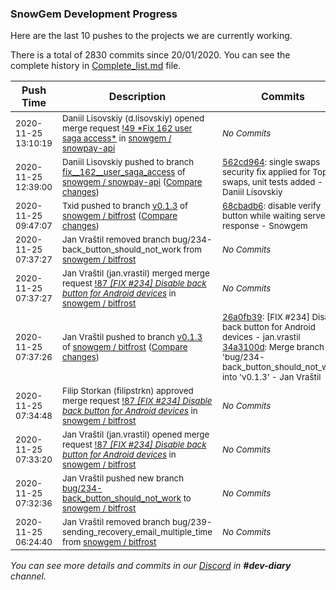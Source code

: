 
### SnowGem Development Progress

Here are the last 10 pushes to the projects we are currently working.

There is a total of 2830 commits since 20/01/2020. You can see the complete history in
 [Complete_list.md](Complete_list.md) file.

| Push Time | Description | Commits |
| --- | --- | --- |
| <sub>2020-11-25 13:10:19</sub> | <sub>Daniil Lisovskiy (d.lisovskiy) opened merge request [\!49 \*Fix  162  user saga access\*](https://gitlab.com/snowgem/snowpay-api/-/merge_requests/49) in [snowgem / snowpay\-api](https://gitlab.com/snowgem/snowpay-api)</sub> | <sub>_No Commits_</sub> |
| <sub>2020-11-25 12:39:00</sub> | <sub>Daniil Lisovskiy pushed to branch [fix\_\_162\_\_user\_saga\_access](https://gitlab.com/snowgem/snowpay-api/commits/fix__162__user_saga_access) of [snowgem / snowpay\-api](https://gitlab.com/snowgem/snowpay-api) ([Compare changes](https://gitlab.com/snowgem/snowpay-api/compare/eb362e30e6fed697d5f229bc937f9c98a46c4804...562cd9640f4d2d2c86bb210d572f5234ce137cbe))</sub> | <sub>[562cd964](https://gitlab.com/snowgem/snowpay-api/-/commit/562cd9640f4d2d2c86bb210d572f5234ce137cbe): single swaps security fix applied for TopUp swaps, unit tests added - Daniil Lisovskiy</sub> |
| <sub>2020-11-25 09:47:07</sub> | <sub>Txid pushed to branch [v0\.1\.3](https://gitlab.com/snowgem/bitfrost/commits/v0.1.3) of [snowgem / bitfrost](https://gitlab.com/snowgem/bitfrost) ([Compare changes](https://gitlab.com/snowgem/bitfrost/compare/34a3100d4a626966c4abd5b8827d822820bcde3c...68cbadb6faa6822a1a2516ea2c028d38659f118d))</sub> | <sub>[68cbadb6](https://gitlab.com/snowgem/bitfrost/-/commit/68cbadb6faa6822a1a2516ea2c028d38659f118d): disable verify button while waiting server response - Snowgem</sub> |
| <sub>2020-11-25 07:37:27</sub> | <sub>Jan Vraštil removed branch bug/234-back_button_should_not_work from [snowgem / bitfrost](https://gitlab.com/snowgem/bitfrost)</sub> | <sub>_No Commits_</sub> |
| <sub>2020-11-25 07:37:27</sub> | <sub>Jan Vraštil (jan.vrastil) merged merge request [!87 *[FIX #234] Disable back button for Android devices*](https://gitlab.com/snowgem/bitfrost/-/merge_requests/87) in [snowgem / bitfrost](https://gitlab.com/snowgem/bitfrost)</sub> | <sub>_No Commits_</sub> |
| <sub>2020-11-25 07:37:26</sub> | <sub>Jan Vraštil pushed to branch [v0\.1\.3](https://gitlab.com/snowgem/bitfrost/commits/v0.1.3) of [snowgem / bitfrost](https://gitlab.com/snowgem/bitfrost) ([Compare changes](https://gitlab.com/snowgem/bitfrost/compare/ea2567b6879a0be2340d2ebc156090e8b51cfb63...34a3100d4a626966c4abd5b8827d822820bcde3c))</sub> | <sub>[26a0fb39](https://gitlab.com/snowgem/bitfrost/-/commit/26a0fb39f9a2dac22b60da1b6ac44e35692b880a): [FIX #234] Disable back button for Android devices - jan.vrastil<br>[34a3100d](https://gitlab.com/snowgem/bitfrost/-/commit/34a3100d4a626966c4abd5b8827d822820bcde3c): Merge branch 'bug/234-back_button_should_not_work' into 'v0.1.3' - Jan Vraštil</sub> |
| <sub>2020-11-25 07:34:48</sub> | <sub>Filip Storkan (filipstrkn) approved merge request [!87 *[FIX #234] Disable back button for Android devices*](https://gitlab.com/snowgem/bitfrost/-/merge_requests/87) in [snowgem / bitfrost](https://gitlab.com/snowgem/bitfrost)</sub> | <sub>_No Commits_</sub> |
| <sub>2020-11-25 07:33:20</sub> | <sub>Jan Vraštil (jan.vrastil) opened merge request [!87 *[FIX #234] Disable back button for Android devices*](https://gitlab.com/snowgem/bitfrost/-/merge_requests/87) in [snowgem / bitfrost](https://gitlab.com/snowgem/bitfrost)</sub> | <sub>_No Commits_</sub> |
| <sub>2020-11-25 07:32:36</sub> | <sub>Jan Vraštil pushed new branch [bug/234\-back\_button\_should\_not\_work](https://gitlab.com/snowgem/bitfrost/commits/bug/234-back_button_should_not_work) to [snowgem / bitfrost](https://gitlab.com/snowgem/bitfrost)</sub> | <sub>_No Commits_</sub> |
| <sub>2020-11-25 06:24:40</sub> | <sub>Jan Vraštil removed branch bug/239-sending_recovery_email_multiple_time from [snowgem / bitfrost](https://gitlab.com/snowgem/bitfrost)</sub> | <sub>_No Commits_</sub> |

_You can see more details and commits in our [Discord](https://discord.gg/zumGnbg) in **#dev-diary** channel._
